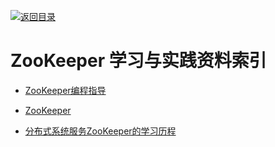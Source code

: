 [![返回目录](https://parg.co/UGo)](https://github.com/wxyyxc1992/Awesome-Reference) 
 
 
 
 
 


 


 


 



# ZooKeeper 学习与实践资料索引



- [ZooKeeper编程指导](http://ifeve.com/zookeeperprogrammers/)


- [ZooKeeper](https://zookeeper.apache.org/doc/current/)




- [分布式系统服务ZooKeeper的学习历程](https://github.com/llohellohe/zookeeper)




